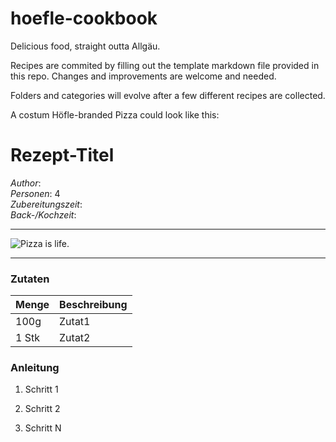 # hoefle-cookbook

Delicious food, straight outta Allgäu.

Recipes are commited by filling out the template markdown file provided in this repo. Changes and improvements are welcome and needed. 

Folders and categories will evolve after a few different recipes are collected.

A costum Höfle-branded Pizza could look like this:

# Rezept-Titel

*Author*:   
*Personen*: 4   
*Zubereitungszeit*:    
*Back-/Kochzeit*:    

--------------------

![Pizza is life.](https://github.com/SandroGroth/hoefle-cookbook/blob/ff5fdc66bcb0e27606f5a7f558d54b4883a9b755/img/pizza.jpeg)

--------------------

### **Zutaten**

Menge | Beschreibung
------|-------------
100g | Zutat1
1 Stk | Zutat2

### **Anleitung**

1. Schritt 1

2. Schritt 2

3. Schritt N